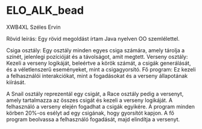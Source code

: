 # ELO_ALK_bead

XWB4XL Széles Ervin

Rövid leírás:
Egy rövid megoldást írtam Java nyelven OO szemlélettel.

Csiga osztály: Egy osztály minden egyes csiga számára, amely tárolja a színét, jelenlegi pozícióját és a távolságot, amit megtett.
Verseny osztály: Kezeli a verseny logikáját, beleértve a körök számát, a csigák generálását, és a véletlenszerű eseményeket, mint a csigagyorsító.
Fő program: Ez kezeli a felhasználói interakciókat, mint a fogadásokat és a verseny állapotának kiírását.

A Snail osztály reprezentál egy csigát, a Race osztály pedig a versenyt, amely tartalmazza az összes csigát és kezeli a verseny logikáját.
A felhasználó a verseny elején fogadhat a csigák egyikére.
A program minden körben 20%-os esélyt ad egy csigának, hogy gyorsítót kapjon.
A fő program beolvassa a felhasználó fogadását, majd elindítja a versenyt.
